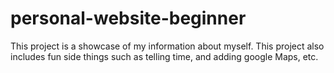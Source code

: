 # personal-website-beginner
This project is a showcase of my information about myself. This project also includes fun side things such as telling time, and adding google Maps, etc.
